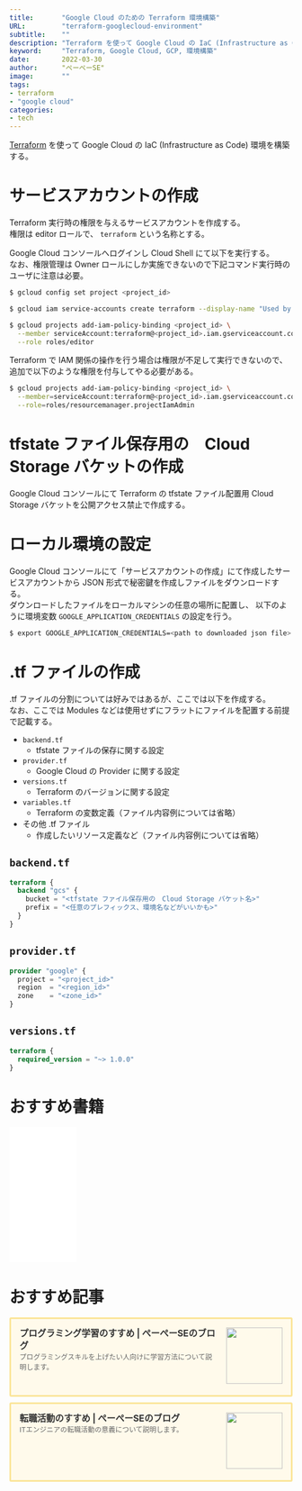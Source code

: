 ```yaml
---
title:       "Google Cloud のための Terraform 環境構築"
URL:         "terraform-googlecloud-environment"
subtitle:    ""
description: "Terraform を使って Google Cloud の IaC (Infrastructure as Code) 環境を構築する。"
keyword:     "Terraform, Google Cloud, GCP, 環境構築"
date:        2022-03-30
author:      "ぺーぺーSE"
image:       ""
tags:
- terraform
- "google cloud"
categories:
- tech
---
```


[Terraform](https://www.terraform.io/) を使って Google Cloud の IaC (Infrastructure as Code) 環境を構築する。

<!--more-->

# サービスアカウントの作成

Terraform 実行時の権限を与えるサービスアカウントを作成する。  
権限は editor ロールで、 `terraform` という名称とする。  

Google Cloud コンソールへログインし Cloud Shell にて以下を実行する。  
なお、権限管理は Owner ロールにしか実施できないので下記コマンド実行時のユーザに注意は必要。

```bash
$ gcloud config set project <project_id>

$ gcloud iam service-accounts create terraform --display-name "Used by Terraform"

$ gcloud projects add-iam-policy-binding <project_id> \
  --member serviceAccount:terraform@<project_id>.iam.gserviceaccount.com \
  --role roles/editor
```

Terraform で IAM 関係の操作を行う場合は権限が不足して実行できないので、追加で以下のような権限を付与してやる必要がある。

```bash
$ gcloud projects add-iam-policy-binding <project_id> \
  --member=serviceAccount:terraform@<project_id>.iam.gserviceaccount.com \
  --role=roles/resourcemanager.projectIamAdmin
```

# tfstate ファイル保存用の　Cloud Storage バケットの作成

Google Cloud コンソールにて Terraform の tfstate ファイル配置用 Cloud Storage バケットを公開アクセス禁止で作成する。

# ローカル環境の設定

Google Cloud コンソールにて「サービスアカウントの作成」にて作成したサービスアカウントから JSON 形式で秘密鍵を作成しファイルをダウンロードする。  
ダウンロードしたファイルをローカルマシンの任意の場所に配置し、 以下のように環境変数 `GOOGLE_APPLICATION_CREDENTIALS` の設定を行う。

```bash
$ export GOOGLE_APPLICATION_CREDENTIALS=<path to downloaded json file>
```

# .tf ファイルの作成

.tf ファイルの分割については好みではあるが、ここでは以下を作成する。  
なお、ここでは Modules などは使用せずにフラットにファイルを配置する前提で記載する。

- `backend.tf`
  - tfstate ファイルの保存に関する設定
- `provider.tf`
  - Google Cloud の Provider に関する設定
- `versions.tf`
  - Terraform のバージョンに関する設定
- `variables.tf`
  - Terraform の変数定義（ファイル内容例については省略）
- その他 .tf ファイル
  - 作成したいリソース定義など（ファイル内容例については省略）


## `backend.tf` 

```terraform:backend.tf
terraform {
  backend "gcs" {
    bucket = "<tfstate ファイル保存用の　Cloud Storage バケット名>"
    prefix = "<任意のプレフィックス、環境名などがいいかも>"
  }
}
```

## `provider.tf`

```terraform:provider.tf
provider "google" {
  project = "<project_id>"
  region  = "<region_id>"
  zone    = "<zone_id>"
}
```

## `versions.tf`

```terraform:versions.tf
terraform {
  required_version = "~> 1.0.0"
}
```

# おすすめ書籍

<!-- amazon affiliate kindle google cloud basics --->
<iframe sandbox="allow-popups allow-scripts allow-modals allow-forms allow-same-origin" style="width:120px;height:240px;" marginwidth="0" marginheight="0" scrolling="no" frameborder="0" src="//rcm-fe.amazon-adsystem.com/e/cm?lt1=_blank&bc1=000000&IS2=1&bg1=FFFFFF&fc1=000000&lc1=0000FF&t=tanakakns-22&language=ja_JP&o=9&p=8&l=as4&m=amazon&f=ifr&ref=as_ss_li_til&asins=B09DP1BR35&linkId=cfdf74ae820a1204fd3aae3a2d07d272"></iframe>

# おすすめ記事

<!-- プログラミング学習のすすめ -->
<div class="blogcardfu" style="width:auto;max-width:9999px;border:3px solid #FBE599;border-radius:3px;margin:10px 0;padding:15px;line-height:1.4;text-align:left;background:#FFFAEB;"><a href="https://blog.pepese.com/article-programing-learning" target="_blank" style="display:block;text-decoration:none;"><span class="blogcardfu-image" style="float:right;width:100px;padding:0 0 0 10px;margin:0 0 5px 5px;"><img src="https://images.weserv.nl/?w=100&url=ssl:blog.pepese.com/img/yaruwo.gif" width="100" style="width:100%;height:auto;max-height:100px;min-width:0;border:0 none;margin:0;"></span><br style="display:none"><span class="blogcardfu-title" style="font-size:112.5%;font-weight:700;color:#333333;margin:0 0 5px 0;">プログラミング学習のすすめ | ぺーぺーSEのブログ</span><br><span class="blogcardfu-content" style="font-size:87.5%;font-weight:400;color:#666666;">プログラミングスキルを上げたい人向けに学習方法について説明します。</span><br><span style="clear:both;display:block;overflow:hidden;height:0;">&nbsp;</span></a></div>

<!-- 転職活動のすすめ -->
<div class="blogcardfu" style="width:auto;max-width:9999px;border:3px solid #FBE599;border-radius:3px;margin:10px 0;padding:15px;line-height:1.4;text-align:left;background:#FFFAEB;"><a href="https://blog.pepese.com/article-job-changing" target="_blank" style="display:block;text-decoration:none;"><span class="blogcardfu-image" style="float:right;width:100px;padding:0 0 0 10px;margin:0 0 5px 5px;"><img src="https://images.weserv.nl/?w=100&url=ssl:blog.pepese.com/img/yaruwo.gif" width="100" style="width:100%;height:auto;max-height:100px;min-width:0;border:0 none;margin:0;"></span><br style="display:none"><span class="blogcardfu-title" style="font-size:112.5%;font-weight:700;color:#333333;margin:0 0 5px 0;">転職活動のすすめ | ぺーぺーSEのブログ</span><br><span class="blogcardfu-content" style="font-size:87.5%;font-weight:400;color:#666666;">ITエンジニアの転職活動の意義について説明します。</span><br><span style="clear:both;display:block;overflow:hidden;height:0;">&nbsp;</span></a></div>